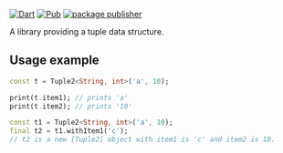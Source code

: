 [![Dart](https://github.com/google/tuple.dart/actions/workflows/dart.yaml/badge.svg)](https://github.com/google/tuple.dart/actions/workflows/dart.yaml)
[![Pub](https://img.shields.io/pub/v/tuple.svg)](https://pub.dev/packages/tuple)
[![package publisher](https://img.shields.io/pub/publisher/tuple.svg)](https://pub.dev/packages/tuple/publisher)

A library providing a tuple data structure.

## Usage example

```dart
const t = Tuple2<String, int>('a', 10);

print(t.item1); // prints 'a'
print(t.item2); // prints '10'
```

```dart
const t1 = Tuple2<String, int>('a', 10);
final t2 = t1.withItem1('c');
// t2 is a new [Tuple2] object with item1 is 'c' and item2 is 10.
```
